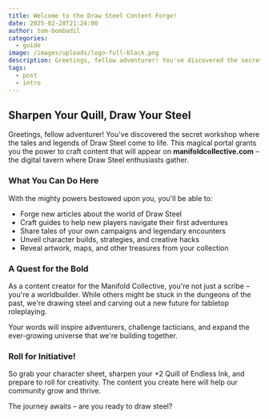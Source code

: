 ```yaml
---
title: Welcome to the Draw Steel Content Forge!
date: 2025-02-28T21:24:00
author: tom-bombadil
categories:
  - guide
image: /images/uploads/logo-full-black.png
description: Greetings, fellow adventurer! You've discovered the secret workshop where the tales and legends of Draw Steel come to life. This magical portal grants you the power to craft content that will appear on manifoldcollective.com – the digital tavern where Draw Steel enthusiasts gather.
tags:
  - post
  - intro
---
```

## Sharpen Your Quill, Draw Your Steel

Greetings, fellow adventurer! You've discovered the secret workshop where the tales and legends of Draw Steel come to life. This magical portal grants you the power to craft content that will appear on **manifoldcollective.com** – the digital tavern where Draw Steel enthusiasts gather.

### What You Can Do Here

With the mighty powers bestowed upon you, you'll be able to:

- Forge new articles about the world of Draw Steel
- Craft guides to help new players navigate their first adventures
- Share tales of your own campaigns and legendary encounters
- Unveil character builds, strategies, and creative hacks
- Reveal artwork, maps, and other treasures from your collection

### A Quest for the Bold

As a content creator for the Manifold Collective, you're not just a scribe – you're a worldbuilder. While others might be stuck in the dungeons of the past, we're drawing steel and carving out a new future for tabletop roleplaying.

Your words will inspire adventurers, challenge tacticians, and expand the ever-growing universe that we're building together.

### Roll for Initiative!

So grab your character sheet, sharpen your +2 Quill of Endless Ink, and prepare to roll for creativity. The content you create here will help our community grow and thrive.

The journey awaits – are you ready to draw steel?
